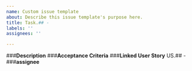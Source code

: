 ```yaml
---
name: Custom issue template
about: Describe this issue template's purpose here.
title: Task.## -
labels: ''
assignees: ''

---
```


###**Description**
###**Acceptance Criteria**
###**Linked User Story**
US.## - 
###**assignee**
